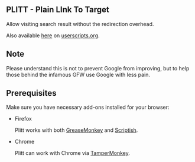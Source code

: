 ## PLITT - Plain LInk To Target
Allow visiting search result without the redirection overhead.

Also available [here](http://userscripts.org/110750) on [userscripts.org](https://userscripts.org/).

## Note
Please understand this is not to prevent Google from improving, but to help those behind the infamous GFW use Google with less pain.

## Prerequisites
Make sure you have necessary add-ons installed for your browser:

* Firefox

    Plitt works with both [GreaseMonkey](https://addons.mozilla.org/firefox/addon/greasemonkey/) and [Scriptish](http://scriptish.org/).

* Chrome

    Plitt can work with Chrome via [TamperMonkey](https://code.google.com/p/tampermonkey/).
